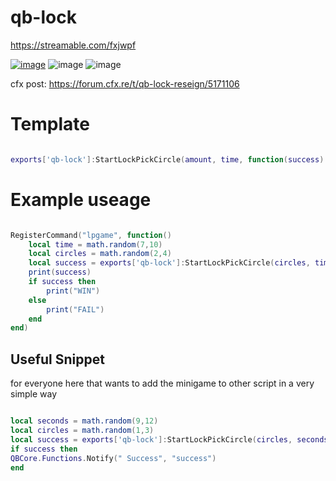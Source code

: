 # qb-lock

https://streamable.com/fxjwpf

[![image](https://github.com/yungmexx/qb-lock-redesign/assets/113365369/fe5d137e-e396-4dee-9285-a632e77df299)](https://forum.cfx.re/uploads/default/original/4X/3/e/0/3e0d6d7682bedee5ae9381c335df50fdb8b34225.jpeg)
![image](https://github.com/yungmexx/qb-lock-redesign/assets/113365369/ac118526-3366-4e74-815f-265fd8bddd42)
![image](https://github.com/yungmexx/qb-lock-redesign/assets/113365369/9a6aeb1a-3a93-4e1a-b813-29fa44922832)


cfx post: https://forum.cfx.re/t/qb-lock-reseign/5171106


# Template
```lua

exports['qb-lock']:StartLockPickCircle(amount, time, function(success)

```
# Example useage
```lua

RegisterCommand("lpgame", function()
	local time = math.random(7,10)
	local circles = math.random(2,4)
	local success = exports['qb-lock']:StartLockPickCircle(circles, time, success)
	print(success)
	if success then
		print("WIN")
	else
		print("FAIL")
	end
end)

```


## Useful Snippet
for everyone here that wants to add the minigame to other script in a very simple way

```lua

local seconds = math.random(9,12)
local circles = math.random(1,3)
local success = exports['qb-lock']:StartLockPickCircle(circles, seconds, success)
if success then
QBCore.Functions.Notify(" Success", "success")
end
```
